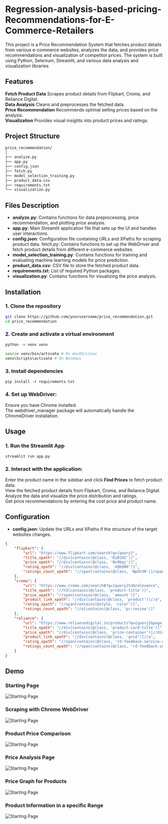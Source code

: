 #  Regression-analysis-based-pricing-Recommendations-for-E-Commerce-Retailers

This project is a Price Recommendation System that fetches product details from various e-commerce websites, analyzes the data, and provides price recommendations and visualization of competitor prices. The system is built using Python, Selenium, Streamlit, and various data analysis and visualization libraries

## Features

**Fetch Product Data**
Scrapes product details from Flipkart, Croma, and Reliance Digital.  
**Data Analysis**
 Cleans and preprocesses the fetched data.  
**Price Recommendation**
 Recommends optimal selling prices based on the analysis.  
**Visualization**
 Provides visual insights into product prices and ratings.

## Project Structure

```bash
price_recommendation/
│
├── analyze.py
├── app.py
├── config.json
├── fetch.py
├── model_selection_training.py
├── product_data.csv
├── requirements.txt
└── visualization.py
```

## Files Description

* **analyze.py**: Contains functions for data preprocessing, price recommendation, and plotting price analysis.
* **app.py**: Main Streamlit application file that sets up the UI and handles user interactions.
* **config.json**: Configuration file containing URLs and XPaths for scraping product data.
fetch.py: Contains functions to set up the WebDriver and fetch product details from different e-commerce websites.
* **model_selection_training.py**: Contains functions for training and evaluating machine learning models for price prediction.
* **product_data.csv**: CSV file to store the fetched product data.
* **requirements.txt**: List of required Python packages.
* **visualization.py**: Contains functions for visualizing the price analysis.

## Installation

### 1. Clone the repository

```bash
git clone https://github.com/yourusername/price_recommendation.git
cd price_recommendation
```

### 2. Create and activate a virtual environment

```bash
python -m venv venv

source venv/bin/activate # On macOS/Linux
venv\Scripts\activate # On Windows
```

### 3. Install dependencies

```
pip install -r requirements.txt
```

### 4. Set up WebDriver:

Ensure you have Chrome installed.  
The webdriver_manager package will automatically handle the ChromeDriver installation.

## Usage

### 1. Run the Streamlit App

```
streamlit run app.py
```

### 2. Interact with the application:

Enter the product name in the sidebar and click **Find Prices** to fetch product data.  
View the fetched product details from Flipkart, Croma, and Reliance Digital.  
Analyze the data and visualize the price distribution and ratings.  
Get price recommendations by entering the cost price and product name.  

## Configuration

* **config.json**: Update the URLs and XPaths if the structure of the target websites changes.
```json
{
    "flipkart": {
        "url": "https://www.flipkart.com/search?q={query}",
        "title_xpath": "//div[contains(@class, 'KzDlHZ')]",
        "price_xpath": "//div[contains(@class, 'Nx9bqj')]",
        "rating_xpath": "//div[contains(@class, 'XQDdHH')]",
        "ratings_count_xpath": "//span[contains(@class, 'Wphh3N')]/span/span[1]"
    },
    "croma": {
        "url": "https://www.croma.com/searchB?q={query}%3Arelevance",
        "title_xpath": "//h3[contains(@class, 'product-title')]",
        "price_xpath": "//span[contains(@class, 'amount')]",
        "product_link_xpath": "//div[contains(@class, 'product')]//a",
        "rating_xpath": "//span[contains(@style, 'color')]",
        "ratings_count_xpath": "//a[contains(@class, 'pr-review')]"
    },
    "reliance": {
        "url": "https://www.reliancedigital.in/products?q={query}&page_no=1&page_size=12&page_type=number",
        "title_xpath": "//div[contains(@class, 'product-card-title')]",
        "price_xpath": "//div[contains(@class, 'price-container')]//div[contains(@class, 'price')]",
        "product_link_xpath": "//div[contains(@class, 'grid')]//a",
        "rating_xpath": "//span[contains(@class, 'rd-feedback-service-average-rating-total-count')]",
        "ratings_count_xpath": "//span[contains(@class, 'rd-feedback-service-jds-desk-body-s')]"
    }
}
```

## Demo

### Starting Page

![Starting Page](./demo_images/initial.png)

### Scraping with Chrome WebDriver

![Starting Page](./demo_images/scraping_process.png)

### Product Price Comparison

![Starting Page](./demo_images/price_analysis.png)

### Price Analysis Page

![Starting Page](./demo_images/second_page.png)

### Price Graph for Products

![Starting Page](./demo_images/price_dist.png)

### Product Information in a specific Range

![Starting Page](./demo_images/prodbetweenrange.png )
